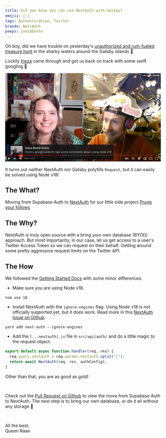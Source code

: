 ```yaml
---
title: Did you know you can use NextAuth with Gatsby?
emojii: 🔐 👤
tags: Authentication, Twitter
brands: NextAuth
peeps: inezabonte
---
```


Oh boy, did we have trouble on yesterday's [unauthorized and rum-fueled treasure hunt](https://youtu.be/UWVsibCXBFg) in the sharky waters around the Gatsby islands 😬

Luckily [Ineza](https://twitter.com/inezabonte) came through and got us back on track with some swift googling 🙏

[![From a google search, I see some comments about using node v18 - comment by Ineza](./screendump-ineza-comment.jpg)](https://youtu.be/UWVsibCXBFg)

It turns out neither NextAuth nor Gatsby polyfills `Request`, but it can easily be solved using Node v18!

## The What?

Moving from Supabase Auth to [NextAuth](https://next-auth.js.org/) for our little side project [Prune your follows](https://prune.raae.tech/)

## The Why?

NextAuth is truly open source with a bring your own database (BYOD) approach. But most importantly, in our case, let us get access to a user's Twitter Access Token so we can request on their behalf. Getting around some pretty aggressive request limits on the Twitter API.

## The How

We followed the [Getting Started Docs](https://next-auth.js.org/getting-started/example) with some minor differences:

- Make sure you are using Node v18.

```
nvm use 18
```

- Install NextAuth with the `ignore-engines` flag. Using Node v18 is not officially supported yet, but it does work. Read more in this [NextAuth Issue on Github](https://github.com/nextauthjs/next-auth/issues/4819).

```
yarn add next-auth --ignore-engines
```

- Add the `[...nextauth].js` file in `src/api/auth/` and do a little magic to the request object.

```js
export default async function handler(req, res) {
  req.query.nextauth = req.params.nextauth.split("/");
  return await NextAuth(req, res, authConfig);
}
```

Other than that, you are as good as gold!

&nbsp;

Check out the [Pull Request on Github](https://github.com/queen-raae/prune-your-follows/pull/15) to view the move from Supabase Auth to NextAuth. The next step is to bring our own database, or do it all without any storage 🤔

&nbsp;

All the best,  
Queen Raae
